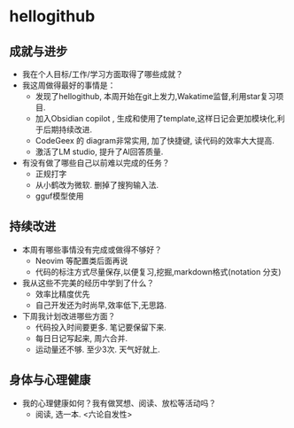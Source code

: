 
# hellogithub

## 成就与进步

- 我在个人目标/工作/学习方面取得了哪些成就？
- 我这周做得最好的事情是：
  - 发现了hellogithub, 本周开始在git上发力,Wakatime监督,利用star复习项目.
  - 加入Obsidian copilot , 生成和使用了template,这样日记会更加模块化,利于后期持续改进.
  - CodeGeex 的 diagram非常实用, 加了快捷键, 读代码的效率大大提高.
  - 激活了LM studio, 提升了AI回答质量.
- 有没有做了哪些自己以前难以完成的任务？
  - 正规打字
  - 从小鹤改为微软. 删掉了搜狗输入法.
  - gguf模型使用

## 持续改进

- 本周有哪些事情没有完成或做得不够好？
  - Neovim 等配置类后面再说
  - 代码的标注方式尽量保存,以便复习,挖掘,markdown格式(notation 分支)
- 我从这些不完美的经历中学到了什么？
  - 效率比精度优先
  - 自己开发还为时尚早,效率低下,无思路.
- 下周我计划改进哪些方面？
  - 代码投入时间要更多. 笔记要保留下来.
  - 每日日记写起来, 周六合并.
  - 运动量还不够. 至少3次. 天气好就上.

## 身体与心理健康

- 我的心理健康如何？我有做冥想、阅读、放松等活动吗？
  - 阅读, 选一本. <六论自发性>
